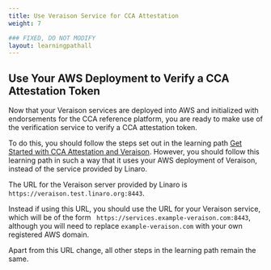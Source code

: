 ```yaml
---
title: Use Veraison Service for CCA Attestation
weight: 7

### FIXED, DO NOT MODIFY
layout: learningpathall
---
```


## Use Your AWS Deployment to Verify a CCA Attestation Token
Now that your Veraison services are deployed into AWS and initialized with endorsements for the CCA reference platform, you are ready to make use of the verification service to verify a CCA attestation token.

To do this, you should follow the steps set out in the learning path [Get Started with CCA Attestation and Veraison](https://learn.arm.com/learning-paths/servers-and-cloud-computing/cca-veraison/). However, you should follow this learning path in such a way that it uses your AWS deployment of Veraison, instead of the service provided by Linaro.

The URL for the Veraison server provided by Linaro is `https://veraison.test.linaro.org:8443`.

Instead if using this URL, you should use the URL for your Veraison service, which will be of the form ` https://services.example-veraison.com:8443`, although you will need to replace `example-veraison.com` with your own registered AWS domain.

Apart from this URL change, all other steps in the learning path remain the same.
